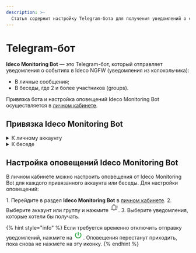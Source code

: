 ```yaml
---
description: >-
  Статья содержит настройку Telegram-бота для получения уведомлений о событиях в Ideco NGFW.
---
```


# Telegram-бот

**Ideco Monitoring Bot** — это Telegram-бот, который отправляет уведомления о событиях в Ideco NGFW (уведомления из колокольчика):

* В личные сообщения;
* В беседы, где 2 и более участников (groups).

Привязка бота и настройка оповещений Ideco Monitoring Bot осуществляется в [личном кабинете](https://my.ideco.ru/).

## Привязка Ideco Monitоring Bot

<details>

<summary>К личному аккаунту</summary>

1\. Откройте чат с ботом: [@ideco_monitor_bot](https://telegram.im/@ideco_monitor_bot).
2\. Напишите боту `/start`.
3\. Скопируйте код привязки к аккаунту.
4\. Перейдите в раздел **Ideco Monitoring Bot** в [личном кабинете](https://my.ideco.ru/#/ideco-monitoring-bot).
5\. Нажмите **Привязать аккаунт**.
6\. Введите код в поле **Токен Telegram-аккаунта** и нажмите **Привязать**:


![](/.gitbook/assets/telegram-bot.png)

{% hint style="success" %}
Уведомления начнут приходить в Telegram-аккаунт.
{% endhint %}

</details>

<details>

<summary>К беседе</summary>

{% hint style="info" %}
При подключении Ideco Monitoring Bot к беседе нельзя использовать подсказки для команд, поскольку требуется ввод команды `/start` вручную.
{% endhint %}

1\. Перейдите в группу в Telegram и добавьте бота: @ideco_monitor_bot.
2\. Напишите `/start` в группе.
3\. Скопируйте код привязки к аккаунту.
4\. Перейдите в раздел **Ideco Monitoring Bot** в [личном кабинете](https://my.ideco.ru/#/ideco-monitoring-bot).
5\. Нажмите **Привязать аккаунт**.
6\. Введите код в поле **Токен Telegram-аккаунта** и нажмите **Привязать**:

![](/.gitbook/assets/telegram-bot.png)

{% hint style="success" %}
Уведомления начнут приходить в Telegram-аккаунт.
{% endhint %}

</details>

## Настройка оповещений Ideco Monitоring Bot

В личном кабинете можно настроить оповещения от Ideco Monitoring Bot для каждого привязанного аккаунта или беседы.
Для настройки оповещений:

1\. Перейдите в раздел **Ideco Monitoring Bot** в [личном кабинете](https://my.ideco.ru/#/ideco-monitoring-bot).
2\. Выберите аккаунт или группу и нажмите ![](/.gitbook/assets/icon-bot-notifications.png).
3\. Выберите уведомления, которые хотели бы получать.

{% hint style="info" %}
Если требуется временно отключить отправку уведомлений, нажмите на ![](/.gitbook/assets/icon-bot-off.png). Оповещения перестанут приходить, пока снова не нажмете на эту иконку.
{% endhint %}